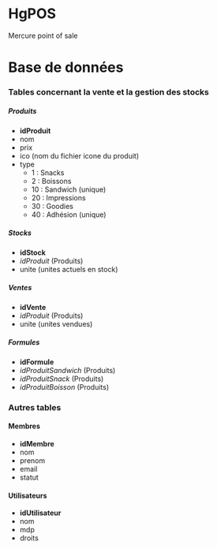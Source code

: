 # HgPOS
Mercure point of sale

# Base de données

### Tables concernant la vente et la gestion des stocks

##### Produits
- **idProduit**
- nom
- prix
- ico (nom du fichier icone du produit)
- type
    * 1 : Snacks
    * 2 : Boissons
    * 10 : Sandwich (unique)
    * 20 : Impressions
    * 30 : Goodies
    * 40 : Adhésion (unique)


##### Stocks
- **idStock**
- _idProduit_ (Produits)
- unite (unites actuels en stock)

##### Ventes
- **idVente**
- _idProduit_ (Produits)
- unite (unites vendues)

##### Formules
- **idFormule**
- _idProduitSandwich_ (Produits)
- _idProduitSnack_ (Produits)
- _idProduitBoisson_ (Produits)

### Autres tables

#### Membres
- **idMembre**
- nom
- prenom
- email
- statut

#### Utilisateurs
- **idUtilisateur**
- nom
- mdp
- droits
